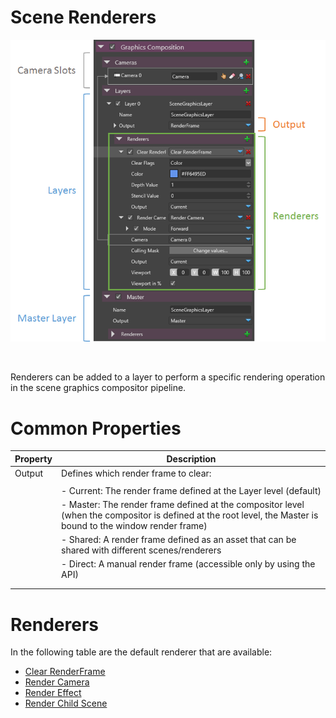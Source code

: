 # Scene Renderers

![images/scene-renderers-1.png](images/scene-renderers-1.png) 

 

Renderers can be added to a layer to perform a specific rendering operation in the scene graphics compositor pipeline.

# Common Properties

| Property | Description                                                                                                                                                   |
| -------- | ------------------------------------------------------------------------------------------------------------------------------------------------------------- |
| Output   | Defines which render frame to clear:                                                                                                                          |
|          |                                                                                                                                                               |
|          | - Current: The render frame defined at the Layer level (default)                                                                                              |
|          | - Master: The render frame defined at the compositor level (when the compositor is defined at the root level, the Master is bound to the window render frame) |
|          | - Shared: A render frame defined as an asset that can be shared with different scenes/renderers                                                               |
|          | - Direct: A manual render frame (accessible only by using the API)                                                                                            |
|          |                                                                                                                                                               |
|          |                                                                                                                                                               |


# Renderers

In the following table are the default renderer that are available:




- [Clear RenderFrame](clear-renderframe.md)
- [Render Camera](render-camera.md)
- [Render Effect](render-effect.md)
- [Render Child Scene](render-child-scene.md)





